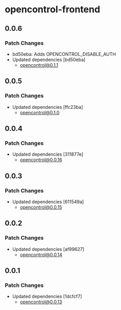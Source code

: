 # opencontrol-frontend

## 0.0.6

### Patch Changes

- bd50eba: Adds OPENCONTROL_DISABLE_AUTH
- Updated dependencies [bd50eba]
  - opencontrol@0.1.1

## 0.0.5

### Patch Changes

- Updated dependencies [ffc23ba]
  - opencontrol@0.1.0

## 0.0.4

### Patch Changes

- Updated dependencies [311877e]
  - opencontrol@0.0.16

## 0.0.3

### Patch Changes

- Updated dependencies [611549a]
  - opencontrol@0.0.15

## 0.0.2

### Patch Changes

- Updated dependencies [af99627]
  - opencontrol@0.0.14

## 0.0.1

### Patch Changes

- Updated dependencies [1dcfcf7]
  - opencontrol@0.0.13
